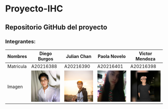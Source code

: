 # Proyecto-IHC

<h2>Repositorio GitHub del proyecto</h2>

<h3>Integrantes:</h3>

| Nombres | Diego Burgos | Julian Chan  | Paola Novelo | Victor Mendoza  |
| ------------- | ------------- | ------------- | ------------- | ------------- | 
| Matricula  | A20216388  | A20216390 | A20216401 | A20216398 |
| Imagen | <img src="Recursos/Diego.jpeg"  width="100" height="100" />  | <img src="Recursos/IMG_7264.JPG"  width="100" height="100" />  | <img src="Recursos/Pau.jpeg"  width="100" height="100" /> | <img src="Recursos/Victor.jpeg"  width="100" height="100" /> 
